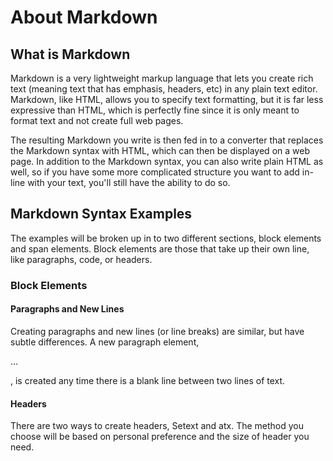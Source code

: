 # About Markdown
## What is Markdown
Markdown is a very lightweight markup language that lets you create rich text (meaning text that has emphasis, headers, etc) in any plain text editor. Markdown, like HTML, allows you to specify text formatting, but it is far less expressive than HTML, which is perfectly fine since it is only meant to format text and not create full web pages.

The resulting Markdown you write is then fed in to a converter that replaces the Markdown syntax with HTML, which can then be displayed on a web page. In addition to the Markdown syntax, you can also write plain HTML as well, so if you have some more complicated structure you want to add in-line with your text, you'll still have the ability to do so.

## Markdown Syntax Examples
The examples will be broken up in to two different sections, block elements and span elements. Block elements are those that take up their own line, like paragraphs, code, or headers.

### Block Elements
#### Paragraphs and New Lines
Creating paragraphs and new lines (or line breaks) are similar, but have subtle differences. A new paragraph element, <p>...</p>, is created any time there is a blank line between two lines of text. 

#### Headers
There are two ways to create headers, Setext and atx. The method you choose will be based on personal preference and the size of header you need.
